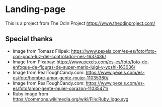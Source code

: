 # Landing-page
This is a project from The Odin Project https://www.theodinproject.com/ 

## Special thanks
- Image from Tomasz Filipek: https://www.pexels.com/es-es/foto/foto-con-poca-luz-del-controlador-nes-1637436/
- Image from Pixabay: https://www.pexels.com/es-es/foto/foto-de-enfoque-de-figuras-de-super-mario-luigi-y-yoshi-163036/
- Image from RealToughCandy.com: https://www.pexels.com/es-es/foto/hombre-amor-gente-mujer-11035380/
- Image from RealToughCandy.com: https://www.pexels.com/es-es/foto/amor-gente-mujer-corazon-11035471/
- Ruby image from https://commons.wikimedia.org/wiki/File:Ruby_logo.svg
